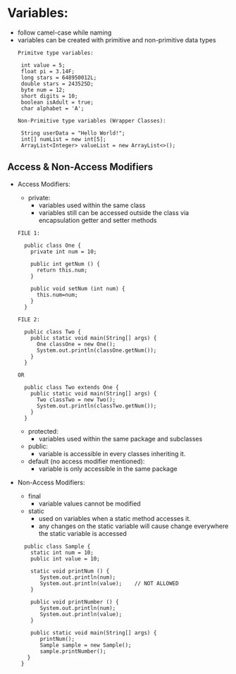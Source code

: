 # Variables:
- follow camel-case while naming
- variables can be created with primitive and non-primitive data types
  ```
  Primitve type variables:
  
   int value = 5;
   float pi = 3.14F;
   long stars = 648950012L;
   double stars = 243525D;
   byte num = 12;
   short digits = 10;
   boolean isAdult = true;
   char alphabet = 'A';
  
  Non-Primitive type variables (Wrapper Classes):
  
   String userData = "Hello World!";
   int[] numList = new int[5];
   ArrayList<Integer> valueList = new ArrayList<>();
  ```
  
## Access & Non-Access Modifiers
- Access Modifiers:
  - private:
    - variables used within the same class
    - variables still can be accessed outside the class via encapsulation getter and setter methods
  ```
  FILE 1:
  
    public class One {
      private int num = 10;

      public int getNum () {
        return this.num;
      }

      public void setNum (int num) {
        this.num=num;
      }
    }
  ``` 

  ```
  FILE 2:
  
    public class Two {
      public static void main(String[] args) {
        One classOne = new One();
        System.out.println(classOne.getNum());
      }
    }
  
  OR
  
    public class Two extends One {
      public static void main(String[] args) {
        Two classTwo = new Two();
        System.out.println(classTwo.getNum());
      }
    }
  ``` 
  - protected:
    - variables used within the same package and subclasses
  - public:
    - variable is accessible in every classes inheriting it. 
  - default (no access modifier mentioned):
    - variable is only accessible in the same package

- Non-Access Modifiers:
  - final
    - variable values cannot be modified
  - static
    - used on variables when a static method accesses it.
    - any changes on the static variable will cause change everywhere the static variable is accessed
  ```
    public class Sample {
      static int num = 10;
      public int value = 10;

      static void printNum () {
         System.out.println(num);
         System.out.println(value);    // NOT ALLOWED
      }

      public void printNumber () {
         System.out.println(num);
         System.out.println(value);
      }

      public static void main(String[] args) {
         printNum();
         Sample sample = new Sample();
         sample.printNumber();
     }
   }
  ```